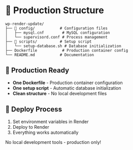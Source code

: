 # 📁 Production Structure

```
wp-render-update/
├── 📂 config/           # Configuration files
│   ├── mysql.cnf        # MySQL configuration
│   └── supervisord.conf # Process management
├── 📂 scripts/          # Setup script
│   └── setup-database.sh # Database initialization
├── Dockerfile           # Production container config
└── README.md           # Documentation
```

## 🎯 Production Ready

- **One Dockerfile** - Production container configuration
- **One setup script** - Automatic database initialization  
- **Clean structure** - No local development files

## 🚀 Deploy Process

1. Set environment variables in Render
2. Deploy to Render
3. Everything works automatically

No local development tools - production only!
